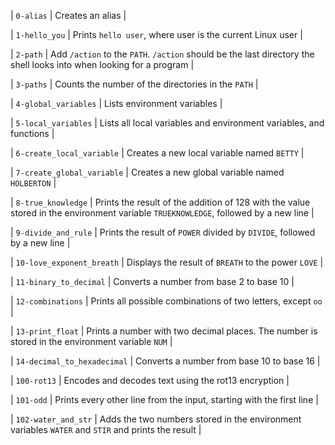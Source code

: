 | `0-alias` | Creates an alias |
                
| `1-hello_you` | Prints `hello user`, where user is the current Linux user |
                
| `2-path` | Add `/action` to the `PATH`. `/action` should be the last directory the shell looks into when looking for a program |
                
| `3-paths` | Counts the number of the directories in the `PATH` |
                
| `4-global_variables` | Lists environment variables |
                
| `5-local_variables` | Lists all local variables and environment variables, and functions |
                
| `6-create_local_variable` | Creates a new local variable named `BETTY` |
                
| `7-create_global_variable` | Creates a new global variable named `HOLBERTON` |
                
| `8-true_knowledge` | Prints the result of the addition of 128 with the value stored in the environment variable `TRUEKNOWLEDGE`, followed by a new line |
                
| `9-divide_and_rule` | Prints the result of `POWER` divided by `DIVIDE`, followed by a new line |
                
| `10-love_exponent_breath` | Displays the result of `BREATH` to the power `LOVE` |
                
| `11-binary_to_decimal` | Converts a number from base 2 to base 10 |
                
| `12-combinations` | Prints all possible combinations of two letters, except `oo` |
                
| `13-print_float` | Prints a number with two decimal places. The number is stored in the environment variable `NUM` |
                
| `14-decimal_to_hexadecimal` | Converts a number from base 10 to base 16 |
                
| `100-rot13` | Encodes and decodes text using the rot13 encryption |
                
| `101-odd` | Prints every other line from the input, starting with the first line |
                
| `102-water_and_str` | Adds the two numbers stored in the environment variables `WATER` and `STIR` and prints the result |

